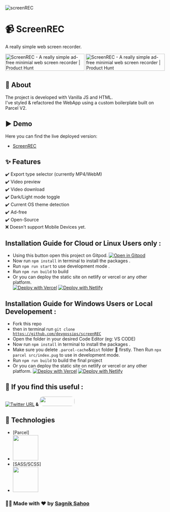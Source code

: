 ![screenREC](https://user-images.githubusercontent.com/70798495/145531425-79825a87-d52c-4f2c-8d83-a0c49dcc36d0.png)


# 📹 ScreenREC

A really simple web screen recorder.

<a href="https://www.producthunt.com/posts/screenrec?utm_source=badge-featured&utm_medium=badge&utm_souce=badge-screenrec" target="_blank"><img src="https://api.producthunt.com/widgets/embed-image/v1/featured.svg?post_id=322532&theme=dark" alt="ScreenREC - A really simple ad-free minimial web screen recorder | Product Hunt" style="width: 250px; height: 54px;" width="250" height="54" /></a>     <a href="https://www.producthunt.com/posts/screenrec?utm_source=badge-top-post-badge&utm_medium=badge&utm_souce=badge-screenrec" target="_blank"><img src="https://api.producthunt.com/widgets/embed-image/v1/top-post-badge.svg?post_id=322532&theme=dark&period=daily" alt="ScreenREC - A really simple ad-free minimial web screen recorder | Product Hunt" style="width: 250px; height: 54px;" width="250" height="54" /></a>

## 🎯 About

The project is developed with Vanilla JS and HTML.<br/>
I've styled & refactored the WebApp using a custom boilerplate built on Parcel V2.

## ▶️ Demo

Here you can find the live deployed version:

- [ScreenREC](https://screen-rec.vercel.app/)

## :sparkles: Features

:heavy_check_mark: Export type selector (currently MP4/WebM)<br/>
:heavy_check_mark: Video preview<br/>
:heavy_check_mark: Video download<br/>
:heavy_check_mark: Dark/Light mode toggle<br/>
:heavy_check_mark: Current OS theme detection<br/>
:heavy_check_mark: Ad-free<br/>
:heavy_check_mark: Open-Source<br/>
❌ Doesn't support Mobile Devices yet.


## Installation Guide for Cloud or Linux Users only :

- Using this button open this project on Gitpod.
[![Open in Gitpod](https://gitpod.io/button/open-in-gitpod.svg)](https://gitpod.io/#https://github.com/devgossips/screenREC)
- Now run <code>npm install</code> in terminal to install the packages .
- Run <code>npm run start</code> to use development mode .
- Run <code>npm run build</code> to build
- Or you can deploy the static site on netlify or vercel or any other platform. </br>
[![Deploy with Vercel](https://vercel.com/button)](https://vercel.com/new/clone?repository-url=https%3A%2F%2Fgithub.com%2Fdevgossips%2FscreenREC)  [![Deploy with Netlify](https://www.netlify.com/img/deploy/button.svg)](https://app.netlify.com/start/deploy?repository=https://github.com/devgossips/screenREC)

## Installation Guide for Windows Users or Local Developement :

- Fork this repo
- then in terminal run <code>git clone https://github.com/devgossips/screenREC</code>
- Open the folder in your desired Code Editor (eg: VS CODE)
- Now run <code>npm install</code> in terminal to install the packages .
- Make sure you delete <code>.parcel-cache</code>&<code>dist</code> folder 📂 firstly. Then Run <code>npx parcel src/index.pug</code> to use in development mode.
- Run <code>npm run build</code> to build the final project 
- Or you can deploy the static site on netlify or vercel or any other platform. 
[![Deploy with Vercel](https://vercel.com/button)](https://vercel.com/new/clone?repository-url=https%3A%2F%2Fgithub.com%2Fdevgossips%2FscreenREC)  [![Deploy with Netlify](https://www.netlify.com/img/deploy/button.svg)](https://app.netlify.com/start/deploy?repository=https://github.com/devgossips/screenREC)


## :pray: If you find this useful : 
[![Twitter URL](https://img.shields.io/twitter/url/https/twitter.com/heysagnik.svg?style=social&label=Follow%20%40heysagnik)](https://twitter.com/heysagnik)<b>  &  </b><a href = "https://www.buymeacoffee.com/devgossips"><img src ="https://cdn.buymeacoffee.com/buttons/default-red.png" width="110px" height="30px" style="border-radius:10px;"/></a>


## :rocket: Technologies

- [Parcel]
- [<img src="https://user-images.githubusercontent.com/19409/135924939-03845d0b-e7bb-414b-89b6-e627dfa9f614.png" height="80">](https://parceljs.org/)
- [SASS/SCSS]
- [<img src="https://sass-lang.com/assets/img/styleguide/seal-black-1e36d095.png" height="80">](https://sass-lang.com/)

### 🧑‍💻 Made with ❤️ by [Sagnik Sahoo](https://github.com/devgossips)
